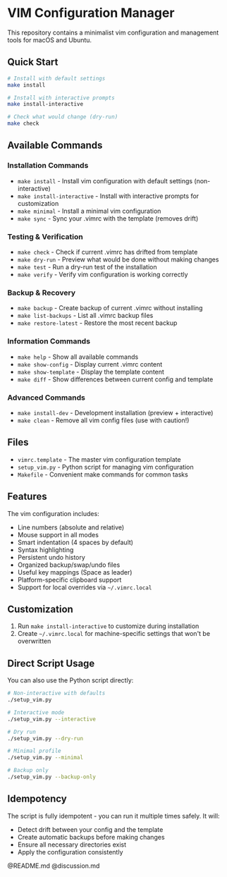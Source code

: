 # VIM Configuration Manager

This repository contains a minimalist vim configuration and management tools for macOS and Ubuntu.

## Quick Start

```bash
# Install with default settings
make install

# Install with interactive prompts
make install-interactive

# Check what would change (dry-run)
make check
```

## Available Commands

### Installation Commands

- `make install` - Install vim configuration with default settings (non-interactive)
- `make install-interactive` - Install with interactive prompts for customization
- `make minimal` - Install a minimal vim configuration
- `make sync` - Sync your .vimrc with the template (removes drift)

### Testing & Verification

- `make check` - Check if current .vimrc has drifted from template
- `make dry-run` - Preview what would be done without making changes
- `make test` - Run a dry-run test of the installation
- `make verify` - Verify vim configuration is working correctly

### Backup & Recovery

- `make backup` - Create backup of current .vimrc without installing
- `make list-backups` - List all .vimrc backup files
- `make restore-latest` - Restore the most recent backup

### Information Commands

- `make help` - Show all available commands
- `make show-config` - Display current .vimrc content
- `make show-template` - Display the template content
- `make diff` - Show differences between current config and template

### Advanced Commands

- `make install-dev` - Development installation (preview + interactive)
- `make clean` - Remove all vim config files (use with caution!)

## Files

- `vimrc.template` - The master vim configuration template
- `setup_vim.py` - Python script for managing vim configuration
- `Makefile` - Convenient make commands for common tasks

## Features

The vim configuration includes:
- Line numbers (absolute and relative)
- Mouse support in all modes
- Smart indentation (4 spaces by default)
- Syntax highlighting
- Persistent undo history
- Organized backup/swap/undo files
- Useful key mappings (Space as leader)
- Platform-specific clipboard support
- Support for local overrides via `~/.vimrc.local`

## Customization

1. Run `make install-interactive` to customize during installation
2. Create `~/.vimrc.local` for machine-specific settings that won't be overwritten

## Direct Script Usage

You can also use the Python script directly:

```bash
# Non-interactive with defaults
./setup_vim.py

# Interactive mode
./setup_vim.py --interactive

# Dry run
./setup_vim.py --dry-run

# Minimal profile
./setup_vim.py --minimal

# Backup only
./setup_vim.py --backup-only
```

## Idempotency

The script is fully idempotent - you can run it multiple times safely. It will:
- Detect drift between your config and the template
- Create automatic backups before making changes
- Ensure all necessary directories exist
- Apply the configuration consistently

@README.md
@discussion.md
